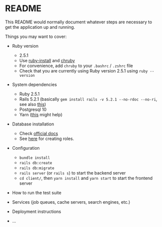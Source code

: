 # README

This README would normally document whatever steps are necessary to get the
application up and running.

Things you may want to cover:

* Ruby version
  * 2.5.1
  * Use [ruby-install](https://github.com/postmodern/ruby-install) and [chruby](https://github.com/postmodern/chruby)
  * For convenience, add `chruby` to your `.bashrc` / `.zshrc` file
  * Check that you are currently using Ruby version 2.5.1 using `ruby --version`

* System dependencies
    * Ruby 2.5.1
    * Rails 5.2.1 (basically `gem install rails -v 5.2.1 --no-rdoc --no-ri`, see also [this](https://ryanbigg.com/2014/10/ubuntu-ruby-ruby-install-chruby-and-you))
    * Postgresql 10
    * Yarn ([this](https://github.com/yarnpkg/yarn/issues/1122#issuecomment-272757326) might help)

* Database installation
    * Check [official docs](https://www.postgresql.org/download/)
    * See [here](https://www.digitalocean.com/community/tutorials/how-to-install-and-use-postgresql-on-ubuntu-16-04) for creating roles.

* Configuration
    * `bundle install`
    * `rails db:create`
    * `rails db:migrate`
    * `rails server` (or `rails s`) to start the backend server
    * `cd client/`, then `yarn install` and `yarn start` to start the frontend server

* How to run the test suite

* Services (job queues, cache servers, search engines, etc.)

* Deployment instructions

* ...
